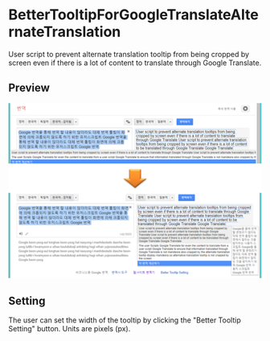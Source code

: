 # BetterTooltipForGoogleTranslateAlternateTranslation
User script to prevent alternate translation tooltip from being cropped by screen even if there is a lot of content to translate through Google Translate.

## Preview
![](https://github.com/nomomo/BetterTooltipForGoogleTranslateAlternateTranslation/blob/master/BTFGTAT_Preview.png)

## Setting
The user can set the width of the tooltip by clicking the "Better Tooltip Setting" button. Units are pixels (px).
